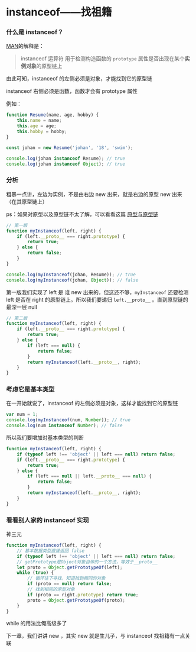 # instanceof——找祖籍

### 什么是 instanceof？

[MAN](https://developer.mozilla.org/zh-CN/docs/Web/JavaScript/Reference/Operators/instanceof)的解释是：

> instanceof 运算符 用于检测构造函数的 `prototype` 属性是否出现在某个**实例对象**的原型链上

由此可知，instanceof 的左侧必须是对象，才能找到它的原型链

instanceof 右侧必须是函数，函数才会有 prototype 属性

例如：

```javascript
function Resume(name, age, hobby) {
    this.name = name;
    this.age = age;
    this.hobby = hobby;
}

const johan = new Resume('johan', '18', 'swim');

console.log(johan instanceof Resume); // true
console.log(johan instanceof Object); // true
```

### 分析

粗暴一点讲，左边为实例，不是由右边 new 出来，就是右边的原型 new 出来（在其原型链上）

ps：如果对原型以及原型链不太了解，可以看看这篇 [原型与原型链](../原型与原型链.md)

```javascript
// 第一版
function myInstanceof(left, right) {
    if (left.__proto__ === right.prototype) {
        return true;
    } else {
        return false;
    }
}

console.log(myInstanceof(johan, Resume)); // true
console.log(myInstanceof(johan, Object)); // false
```

第一版我们实现了 left 是 谁 new 出来的，但这还不够，`myInstanceof` 还要检测 left 是否在 right 的原型链上。所以我们要递归 `left.__proto__` 。直到原型链的最深一层 null

```javascript
// 第二版
function myInstanceof(left, right) {
    if (left.__proto__ === right.prototype) {
        return true;
    } else {
        if (left === null) {
            return false;
        }
        return myInstanceof(left.__proto__, right);
    }
}
```

### 考虑它是基本类型

在一开始就说了，instanceof 的左侧必须是对象，这样才能找到它的原型链

```javascript
var num = 1;
console.log(myInstanceof(num, Number)); // true
console.log(num instanceof Number); // false
```

所以我们要增加对基本类型的判断

```javascript
function myInstanceof(left, right) {
    if (typeof left !== 'object' || left === null) return false;
    if (left.__proto__ === right.prototype) {
        return true;
    } else {
        if (left === null || left.__proto__ === null) {
            return false;
        }
        return myInstanceof(left.__proto__, right);
    }
}
```

### 看看别人家的 instanceof 实现

神三元

```javascript
function myInstanceof(left, right) {
    // 基本数据类型直接返回 false
    if (typeof left !== 'object' || left === null) return false;
    // getPrototype是Object对象自带的一个方法，等效于__proto__
    let proto = Object.getPrototypeOf(left);
    while (true) {
        // 循环往下寻找，知道找到相同的对象
        if (proto == null) return false;
        // 找到相同的原型对象
        if (proto == right.prototype) return true;
        proto = Object.getPrototypeOf(proto);
    }
}
```

while 的用法比俺高级多了

下一章，我们讲讲 new ，其实 new 就是生儿子，与 instanceof 找祖籍有一点关联
